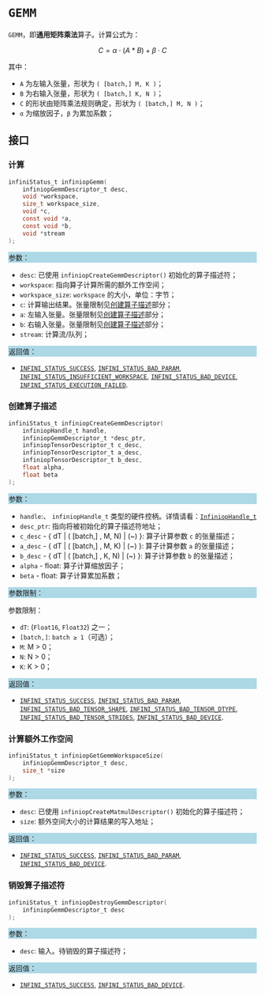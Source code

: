 
# `GEMM`

`GEMM`，即**通用矩阵乘法**算子。计算公式为：

$$ C = α ⋅ (A * B) + β ⋅ C $$

其中：

- `A` 为左输入张量，形状为 `( [batch,] M, K )`；
- `B` 为右输入张量，形状为 `( [batch,] K, N )`；
- `C` 的形状由矩阵乘法规则确定，形状为 `( [batch,] M, N )`；
- `α` 为缩放因子，`β` 为累加系数；

## 接口

### 计算

```c
infiniStatus_t infiniopGemm(
    infiniopGemmDescriptor_t desc,
    void *workspace,
    size_t workspace_size,
    void *c,
    const void *a,
    const void *b,
    void *stream
);
```

<div style="background-color: lightblue; padding: 1px;"> 参数： </div>

- `desc`:
  已使用 `infiniopCreateGemmDescriptor()` 初始化的算子描述符；
- `workspace`:
  指向算子计算所需的额外工作空间；
- `workspace_size`:
  `workspace` 的大小，单位：字节；
- `c`:
  计算输出结果。张量限制见[创建算子描述](#创建算子描述)部分；
- `a`:
  左输入张量。张量限制见[创建算子描述](#创建算子描述)部分；
- `b`:
  右输入张量。张量限制见[创建算子描述](#创建算子描述)部分；
- `stream`:
  计算流/队列；

<div style="background-color: lightblue; padding: 1px;">  返回值：</div>

- [`INFINI_STATUS_SUCCESS`], [`INFINI_STATUS_BAD_PARAM`], [`INFINI_STATUS_INSUFFICIENT_WORKSPACE`], [`INFINI_STATUS_BAD_DEVICE`], [`INFINI_STATUS_EXECUTION_FAILED`].

### 创建算子描述

```c
infiniStatus_t infiniopCreateGemmDescriptor(
    infiniopHandle_t handle,
    infiniopGemmDescriptor_t *desc_ptr,
    infiniopTensorDescriptor_t c_desc,
    infiniopTensorDescriptor_t a_desc,
    infiniopTensorDescriptor_t b_desc,
    float alpha,
    float beta
);
```

<div style="background-color: lightblue; padding: 1px;"> 参数：</div>

- `handle`:、
  `infiniopHandle_t` 类型的硬件控柄。详情请看：[`InfiniopHandle_t`]
- `desc_ptr`:
  指向将被初始化的算子描述符地址；
- `c_desc` - { dT | ( [batch,] , M, N) | (~) }:
  算子计算参数 `c` 的张量描述；
- `a_desc` - { dT | ( [batch,] , M, K) | (~) }:
  算子计算参数 `a` 的张量描述；
- `b_desc` - { dT | ( [batch,] , K, N) | (~) }:
  算子计算参数 `b` 的张量描述；
- `alpha` - float:
  算子计算缩放因子；
- `beta` - float:
  算子计算累加系数；

<div style="background-color: lightblue; padding: 1px;"> 参数限制：</div>

参数限制：

- `dT`: (`Float16`, `Float32`) 之一；
- `[batch,]`: `batch ≥ 1`（可选）；
- `M`: M > 0；
- `N`: N > 0；
- `K`: K > 0；

<div style="background-color: lightblue; padding: 1px;"> 返回值：</div>

- [`INFINI_STATUS_SUCCESS`], [`INFINI_STATUS_BAD_PARAM`], [`INFINI_STATUS_BAD_TENSOR_SHAPE`], [`INFINI_STATUS_BAD_TENSOR_DTYPE`], [`INFINI_STATUS_BAD_TENSOR_STRIDES`], [`INFINI_STATUS_BAD_DEVICE`].

### 计算额外工作空间

```c
infiniStatus_t infiniopGetGemmWorkspaceSize(
    infiniopGemmDescriptor_t desc,
    size_t *size
);
```

<div style="background-color: lightblue; padding: 1px;"> 参数：</div>

- `desc`:
  已使用 `infiniopCreateMatmulDescriptor()` 初始化的算子描述符；
- `size`:
  额外空间大小的计算结果的写入地址；

<div style="background-color: lightblue; padding: 1px;"> 返回值：</div>

- [`INFINI_STATUS_SUCCESS`], [`INFINI_STATUS_BAD_PARAM`], [`INFINI_STATUS_BAD_DEVICE`].

### 销毁算子描述符

```c
infiniStatus_t infiniopDestroyGemmDescriptor(
    infiniopGemmDescriptor_t desc
);
```

<div style="background-color: lightblue; padding: 1px;"> 参数： </div>

- `desc`:
  输入。待销毁的算子描述符；

<div style="background-color: lightblue; padding: 1px;"> 返回值： </div>

- [`INFINI_STATUS_SUCCESS`], [`INFINI_STATUS_BAD_DEVICE`].

[`InfiniopHandle_t`]:/

[`INFINI_STATUS_SUCCESS`]:/
[`INFINI_STATUS_BAD_PARAM`]:/
[`INFINI_STATUS_INSUFFICIENT_WORKSPACE`]:/
[`INFINI_STATUS_BAD_DEVICE`]:/
[`INFINI_STATUS_EXECUTION_FAILED`]:/
[`INFINI_STATUS_BAD_TENSOR_SHAPE`]:/
[`INFINI_STATUS_BAD_TENSOR_DTYPE`]:/
[`INFINI_STATUS_BAD_TENSOR_STRIDES`]:/

